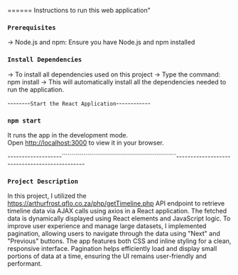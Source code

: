 ====== Instructions to run this web application"

### `Prerequisites`

-> Node.js and npm: Ensure you have Node.js and npm installed

### `Install Dependencies`

-> To install all dependencies used on this project
-> Type the command: npm install
-> This will automatically install all the dependencies needed to run the application.

--------``Start the React Application``------------
### `npm start`

It runs the app in the development mode.\
Open [http://localhost:3000](http://localhost:3000) to view it in your browser.

-------------------`````````````````````````````````````````````````````````----------------------------------------------

### `Project Description`

In this project, I utilized the https://arthurfrost.qflo.co.za/php/getTimeline.php API endpoint to retrieve timeline data via AJAX calls using axios in a React application. The fetched data is dynamically displayed using React elements and JavaScript logic. To improve user experience and manage large datasets, I implemented pagination, allowing users to navigate through the data using "Next" and "Previous" buttons. The app features both CSS and inline styling for a clean, responsive interface. Pagination helps efficiently load and display small portions of data at a time, ensuring the UI remains user-friendly and performant.

